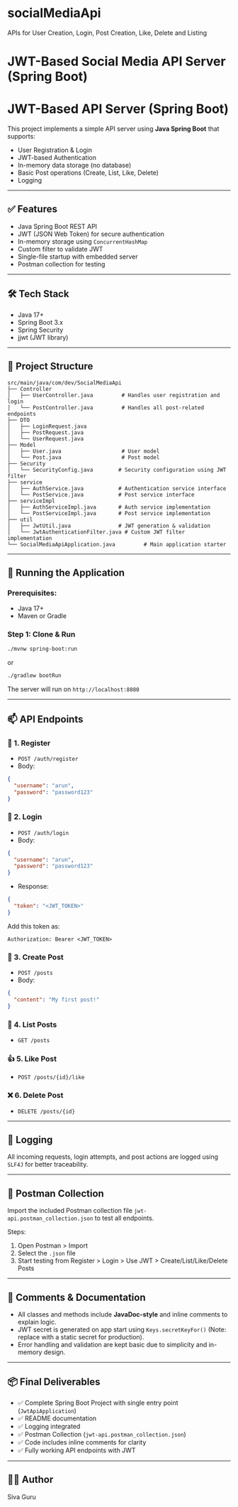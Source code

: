 # socialMediaApi
APIs for User Creation, Login, Post Creation, Like, Delete and Listing
# JWT-Based Social Media API Server (Spring Boot)

# JWT-Based API Server (Spring Boot)

This project implements a simple API server using **Java Spring Boot** that supports:

* User Registration & Login
* JWT-based Authentication
* In-memory data storage (no database)
* Basic Post operations (Create, List, Like, Delete)
* Logging

---

## ✅ Features

* Java Spring Boot REST API
* JWT (JSON Web Token) for secure authentication
* In-memory storage using `ConcurrentHashMap`
* Custom filter to validate JWT
* Single-file startup with embedded server
* Postman collection for testing

---

## 🛠 Tech Stack

* Java 17+
* Spring Boot 3.x
* Spring Security
* jjwt (JWT library)

---

## 📁 Project Structure

```plaintext
src/main/java/com/dev/SocialMediaApi
├── Controller
│   ├── UserController.java         # Handles user registration and login
│   └── PostController.java         # Handles all post-related endpoints
├── DTO
│   ├── LoginRequest.java           
│   ├── PostRequest.java
│   └── UserRequest.java
├── Model
│   ├── User.java                   # User model
│   └── Post.java                   # Post model
├── Security
│   └── SecurityConfig.java        # Security configuration using JWT filter
├── service
│   ├── AuthService.java           # Authentication service interface
│   └── PostService.java           # Post service interface
├── serviceImpl
│   ├── AuthServiceImpl.java       # Auth service implementation
│   └── PostServiceImpl.java       # Post service implementation
├── util
│   ├── JwtUtil.java               # JWT generation & validation
│   └── JwtAuthenticationFilter.java # Custom JWT filter implementation
└── SocialMediaApiApplication.java         # Main application starter
```

---

## 🚀 Running the Application

### Prerequisites:

* Java 17+
* Maven or Gradle

### Step 1: Clone & Run

```bash
./mvnw spring-boot:run
```

or

```bash
./gradlew bootRun
```

The server will run on `http://localhost:8080`

---

## 📫 API Endpoints

### 🔐 1. Register

* `POST /auth/register`
* Body:

```json
{
  "username": "arun",
  "password": "password123"
}
```

### 🔐 2. Login

* `POST /auth/login`
* Body:

```json
{
  "username": "arun",
  "password": "password123"
}
```

* Response:

```json
{
  "token": "<JWT_TOKEN>"
}
```

Add this token as:

```
Authorization: Bearer <JWT_TOKEN>
```

### 📝 3. Create Post

* `POST /posts`
* Body:

```json
{
  "content": "My first post!"
}
```

### 📄 4. List Posts

* `GET /posts`

### 👍 5. Like Post

* `POST /posts/{id}/like`

### ❌ 6. Delete Post

* `DELETE /posts/{id}`

---

## 🔎 Logging

All incoming requests, login attempts, and post actions are logged using `SLF4J` for better traceability.

---

## 🧪 Postman Collection

Import the included Postman collection file `jwt-api.postman_collection.json` to test all endpoints.

Steps:

1. Open Postman > Import
2. Select the `.json` file
3. Start testing from Register > Login > Use JWT > Create/List/Like/Delete Posts

---

## 📝 Comments & Documentation

* All classes and methods include **JavaDoc-style** and inline comments to explain logic.
* JWT secret is generated on app start using `Keys.secretKeyFor()` (Note: replace with a static secret for production).
* Error handling and validation are kept basic due to simplicity and in-memory design.

---

## 📦 Final Deliverables

* ✅ Complete Spring Boot Project with single entry point (`JwtApiApplication`)
* ✅ README documentation
* ✅ Logging integrated
* ✅ Postman Collection (`jwt-api.postman_collection.json`)
* ✅ Code includes inline comments for clarity
* ✅ Fully working API endpoints with JWT

---

## 👨‍💻 Author

Siva Guru





